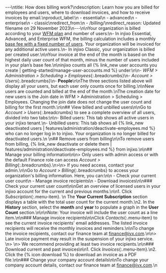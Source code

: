 ---\ntitle: How does billing work?\ndescription: Learn how you are billed for employees and users, where to download invoices, and how to receive invoices by email.\nproduct_label:\n  - essential\n  - advanced\n  - enterprise\n  - classic\nredirect_from:\n  - /billing/\nredirect_reason: Updated filename on 29 November 2023\n---\n\nYour organization is billed according to your [WFM plan](https://www.injixo.com/pricing) and number of users:\n- In injixo Essential, Advanced, and Enterprise WFM, the billing calculation includes a monthly [base fee with a fixed number of users](https://www.injixo.com/pricing). Your organization will be invoiced for any additional active users.\n- In injixo Classic, your organization is billed per created user.\n\nYour invoice at the end of the month is based on the highest daily user count of that month, minus the number of users included in your plan’s base fee.\n\ninjixo counts all {% link_new user accounts you create | getting-started/manage-user-accounts.md %} under:\n\n- _WFM > Administration > Scheduling > Employees_{:.breadcrumbs}\n- _Account > Users_{:.breadcrumbs}\n- **People**\n\nThe three sections listed above will display all your users, but each user only counts once for billing.\n\nNew users are counted and billed at the end of the month.\nThe creation date for new users is the Join date in WFM > Administration > Scheduling > Employees. Changing the join date does not change the user count and billing for the first month.\n\n## View billed and unbilled users\n\nGo to _Account > Users_{:.breadcrumbs} to see a complete overview of all users, divided into two tabs:\n\n- Billed users: This tab shows all active users in your injixo tenant.\n- Unbilled users: This tab shows all {% link_new deactivated users | features/administration/deactivate-employees.md %} who can no longer log in to injixo. Your organization is no longer billed for deactivated users.\n  \n## Remove users from billing\n\nTo remove users from billing, {% link_new deactivate or delete them | features/administration/deactivate-employees.md %} from injixo.\n\n## Manage your billing information\n\n> Only users with admin access or with the default Finance role can access _Account > Billing_{:.breadcrumbs}.\n>\n> If you need access, contact your admin.\n\nGo to _Account > Billing_{:.breadcrumbs} to access your organization's billing information. Here, you can:\n\n - Check your current user count\n - Manage invoice recipients\n - Download invoices\n\n### Check your current user count\n\nGet an overview of licensed users in your injixo account for the current and previous months.\n\n1. Click _Subscription_{:.menu-item}.  \n    The **Your Current Subscription** section displays a table with the total user count for the current month.\n2. In the **History** section, select the **month** and **year** to populate a graph in the **User Count** section.\n\n\nNote: Your invoice will include the user count as a line item.\n\n### Manage invoice recipients\n\nClick _Contacts_{:.menu-item} to see the current invoice recipients' email addresses. The listed invoice recipients will receive the monthly invoices and reminders.\n\nTo change the invoice recipients, contact our finance team at finance@ivx.com.\n\n> Late invoice payment may result in the suspension of your injixo service. \n> \n> We recommend providing at least two invoice recipients.\n\n### Download current and past invoices\n\n1. Click _Invoices_{:.menu-item}.\n2. Click the {% icon download %} to download an invoice as a PDF file.\n\n### Change your company account details\n\nTo change your company account details, contact our finance team at finance@ivx.com.\n